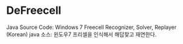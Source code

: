 # DeFreecell
Java Source Code: Windows 7 Freecell Recognizer, Solver, Replayer
(Korean) java 소스:  윈도우7 프리셀을 인식해서 해답찾고 재연한다.
